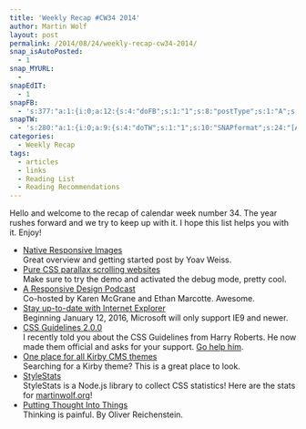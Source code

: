 ```yaml
---
title: 'Weekly Recap #CW34 2014'
author: Martin Wolf
layout: post
permalink: /2014/08/24/weekly-recap-cw34-2014/
snap_isAutoPosted:
  - 1
snap_MYURL:
  - 
snapEdIT:
  - 1
snapFB:
  - 's:377:"a:1:{i:0;a:12:{s:4:"doFB";s:1:"1";s:8:"postType";s:1:"A";s:10:"AttachPost";s:1:"2";s:10:"SNAPformat";s:35:"New post on MartinWolf.org: %TITLE%";s:9:"isAutoImg";s:1:"A";s:8:"imgToUse";s:0:"";s:9:"isAutoURL";s:1:"A";s:8:"urlToUse";s:0:"";s:11:"isPrePosted";s:1:"1";s:8:"isPosted";s:1:"1";s:4:"pgID";s:31:"711305895599362_753923034670981";s:5:"pDate";s:19:"2014-08-24 09:05:01";}}";'
snapTW:
  - 's:280:"a:1:{i:0;a:9:{s:4:"doTW";s:1:"1";s:10:"SNAPformat";s:24:"[Article] %TITLE%: %URL%";s:8:"attchImg";s:1:"0";s:9:"isAutoImg";s:1:"A";s:8:"imgToUse";s:0:"";s:11:"isPrePosted";s:1:"1";s:8:"isPosted";s:1:"1";s:4:"pgID";s:18:"503468009751838721";s:5:"pDate";s:19:"2014-08-24 09:05:02";}}";'
categories:
  - Weekly Recap
tags:
  - articles
  - links
  - Reading List
  - Reading Recommendations
---
```

Hello and welcome to the recap of calendar week number 34. The year rushes forward and we try to keep up with it. I hope this list helps you with it. Enjoy!

<!--more-->

  * [Native Responsive Images][1]  
    Great overview and getting started post by Yoav Weiss.
  * [Pure CSS parallax scrolling websites][2]  
    Make sure to try the demo and activated the debug mode, pretty cool.
  * [A Responsive Design Podcast][3]  
    Co-hosted by Karen McGrane and Ethan Marcotte. Awesome.
  * [Stay up-to-date with Internet Explorer][4]  
    Beginning January 12, 2016, Microsoft will only support IE9 and newer.
  * [CSS Guidelines 2.0.0][5]  
    I recently told you about the CSS Guidelines from Harry Roberts. He now made them official and asks for your support. [Go help him][6].
  * [One place for all Kirby CMS themes][7]  
    Searching for a Kirby theme? This is a great place to look.
  * [StyleStats][8]  
    StyleStats is a Node.js library to collect CSS statistics! Here are the stats for [martinwolf.org][9]!
  * [Putting Thought Into Things][10]  
    Thinking is painful. By Oliver Reichenstein.

 [1]: http://dev.opera.com/articles/native-responsive-images/
 [2]: http://blog.keithclark.co.uk/pure-css-parallax-websites/
 [3]: http://responsivewebdesign.com/podcast/
 [4]: http://blogs.msdn.com/b/ie/archive/2014/08/07/stay-up-to-date-with-internet-explorer.aspx
 [5]: http://csswizardry.com/2014/08/css-guidelines-2-0-0/
 [6]: http://cssguidelin.es/#support-the-guidelines
 [7]: http://getkirby-themes.com/
 [8]: https://github.com/t32k/stylestats
 [9]: http://www.stylestats.org/?uri=http%3A%2F%2Fmartinwolf.org
 [10]: http://ia.net/blog/putting-thought-into-things/